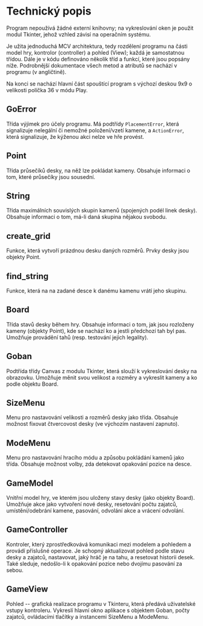 # Technický popis

Program nepoužívá žádné externí knihovny;
na vykreslování oken je použit modul Tkinter,
jehož vzhled závisí na operačním systému.

Je užita jednoduchá MCV architektura, tedy rozdělení programu na části
model hry, kontrolor (controller) a pohled (View); každá je samostatnou třídou.
Dále je v kódu definováno několik tříd a funkcí, které jsou popsány níže.
Podrobnější dokumentace všech metod a atributů se nachází v programu (v angličtině).

Na konci se nachází hlavní část spouštící program
s výchozí deskou 9x9 o velikosti políčka 36 v módu Play.

## GoError

Třída výjimek pro účely programu. Má podtřídy
`PlacementError`, která signalizuje nelegální či nemožné položení/vzetí kamene,
a `ActionError`, která signalizuje, že kýženou akci nelze ve hře provést.

## Point

Třída průsečíků desky, na něž lze pokládat kameny.
Obsahuje informaci o tom, které průsečíky jsou sousední.

## String

Třída maximálních souvislých skupin kamenů (spojených podél linek desky).
Obsahuje informaci o tom, má-li daná skupina nějakou svobodu.

## create_grid

Funkce, která vytvoří prázdnou desku daných rozměrů. Prvky desky jsou objekty Point.

## find_string

Funkce, která na na zadané desce k danému kamenu vrátí jeho skupinu.

## Board

Třída stavů desky během hry. Obsahuje informaci o tom, jak jsou rozloženy kameny (objekty Point),
kde se nachází ko a jestli předchozí tah byl pas.
Umožňuje provádění tahů (resp. testování jejich legality).

## Goban

Podtřída třídy Canvas z modulu Tkinter, která slouží k vykreslování desky na obrazovku.
Umožňuje měnit svou velikost a rozměry a vykreslit kameny a ko podle objektu Board.

## SizeMenu

Menu pro nastavování velikosti a rozměrů desky jako třída.
Obsahuje možnost fixovat čtvercovost desky (ve výchozím nastavení zapnuto).

## ModeMenu

Menu pro nastavování hracího módu a způsobu pokládání kamenů jako třída.
Obsahuje možnost volby, zda detekovat opakování pozice na desce.

## GameModel

Vnitřní model hry, ve kterém jsou uloženy stavy desky (jako objekty Board).
Umožňuje akce jako vytvoření nové desky, resetování počtu zajatců,
umístění/odebrání kamene, pasování, odvolání akce a vrácení odvolání.

## GameController

Kontroler, který zprostředkovává komunikaci mezi modelem a pohledem a provádí příslušné operace.
Je schopný aktualizovat pohled podle stavu desky a zajatců,
nastavovat, jaký hráč je na tahu, a resetovat historii desek.
Také sleduje, nedošlo-li k opakování pozice nebo dvojímu pasování za sebou.

## GameView

Pohled -- grafická realizace programu v Tkinteru, která předává uživatelské vstupy kontroleru.
Vykreslí hlavní okno aplikace s objektem Goban, počty zajatců, ovládacími tlačítky
a instancemi SizeMenu a ModeMenu.
